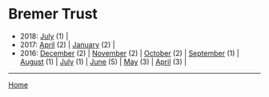 # Bremer Trust

  * 2018: 
      [July](./bremer-trust-2018-07.md) (1) | 
  * 2017: 
      [April](./bremer-trust-2017-04.md) (2) | 
      [January](./bremer-trust-2017-01.md) (2) | 
  * 2016: 
      [December](./bremer-trust-2016-12.md) (2) | 
      [November](./bremer-trust-2016-11.md) (2) | 
      [October](./bremer-trust-2016-10.md) (2) | 
      [September](./bremer-trust-2016-09.md) (1) | 
      [August](./bremer-trust-2016-08.md) (1) | 
      [July](./bremer-trust-2016-07.md) (1) | 
      [June](./bremer-trust-2016-06.md) (5) | 
      [May](./bremer-trust-2016-05.md) (3) | 
      [April](./bremer-trust-2016-04.md) (3) | 

----

[Home](../)
